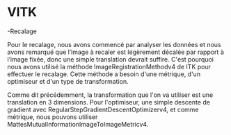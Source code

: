 # VITK

-Recalage

Pour le recalage, nous avons commencé par analyser les données et nous avons remarqué que l’image à recaler est légèrement décalée par rapport à l’image fixée, donc une simple translation devrait suffire.
C'est pourquoi nous avons utilisé la méthode ImageRegistrationMethodv4 de ITK pour effectuer le recalage. Cette méthode a besoin d'une métrique, d'un optimiseur et d'un type de transformation.

Comme dit précédemment, la transformation que l'on va utiliser est une translation en 3 dimensions. Pour l'optimiseur, une simple descente de gradient avec RegularStepGradientDescentOptimizerv4, et comme métrique, nous pouvons utiliser MattesMutualInformationImageToImageMetricv4.
